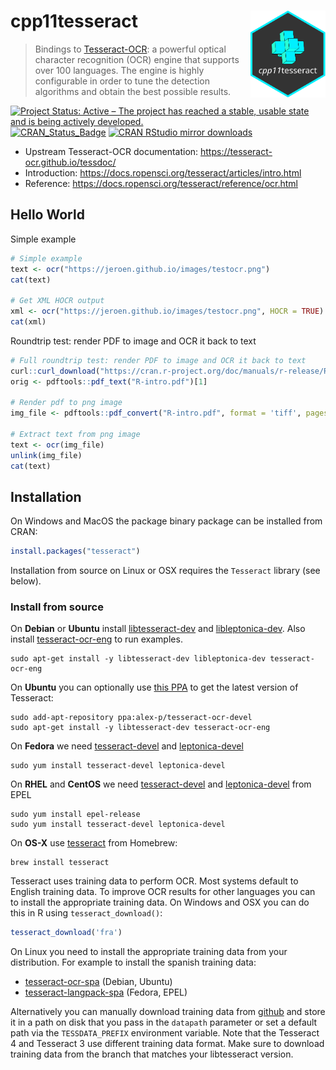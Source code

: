 
<!-- README.md is generated from README.Rmd. Please edit that file -->

# cpp11tesseract <img src="man/figures/logo.svg" align="right" height="139" alt="" />

> Bindings to
> [Tesseract-OCR](https://opensource.google/projects/tesseract): a
> powerful optical character recognition (OCR) engine that supports over
> 100 languages. The engine is highly configurable in order to tune the
> detection algorithms and obtain the best possible results.

[![Project Status: Active – The project has reached a stable, usable
state and is being actively
developed.](https://www.repostatus.org/badges/latest/active.svg)](http://www.repostatus.org/#active)
[![CRAN\_Status\_Badge](http://www.r-pkg.org/badges/version/tesseract)](https://cran.r-project.org/package=tesseract)
[![CRAN RStudio mirror
downloads](http://cranlogs.r-pkg.org/badges/tesseract)](https://cran.r-project.org/package=tesseract)

  - Upstream Tesseract-OCR documentation:
    <https://tesseract-ocr.github.io/tessdoc/>
  - Introduction:
    <https://docs.ropensci.org/tesseract/articles/intro.html>
  - Reference: <https://docs.ropensci.org/tesseract/reference/ocr.html>

## Hello World

Simple example

``` r
# Simple example
text <- ocr("https://jeroen.github.io/images/testocr.png")
cat(text)

# Get XML HOCR output
xml <- ocr("https://jeroen.github.io/images/testocr.png", HOCR = TRUE)
cat(xml)
```

Roundtrip test: render PDF to image and OCR it back to text

``` r
# Full roundtrip test: render PDF to image and OCR it back to text
curl::curl_download("https://cran.r-project.org/doc/manuals/r-release/R-intro.pdf", "R-intro.pdf")
orig <- pdftools::pdf_text("R-intro.pdf")[1]

# Render pdf to png image
img_file <- pdftools::pdf_convert("R-intro.pdf", format = 'tiff', pages = 1, dpi = 400)

# Extract text from png image
text <- ocr(img_file)
unlink(img_file)
cat(text)
```

## Installation

On Windows and MacOS the package binary package can be installed from
CRAN:

``` r
install.packages("tesseract")
```

Installation from source on Linux or OSX requires the `Tesseract`
library (see below).

### Install from source

On **Debian** or **Ubuntu** install
[libtesseract-dev](https://packages.debian.org/testing/libtesseract-dev)
and
[libleptonica-dev](https://packages.debian.org/testing/libleptonica-dev).
Also install
[tesseract-ocr-eng](https://packages.debian.org/testing/tesseract-ocr-eng)
to run examples.

    sudo apt-get install -y libtesseract-dev libleptonica-dev tesseract-ocr-eng

On **Ubuntu** you can optionally use [this
PPA](https://launchpad.net/~alex-p/+archive/ubuntu/tesseract-ocr-devel)
to get the latest version of Tesseract:

    sudo add-apt-repository ppa:alex-p/tesseract-ocr-devel
    sudo apt-get install -y libtesseract-dev tesseract-ocr-eng

On **Fedora** we need
[tesseract-devel](https://src.fedoraproject.org/rpms/tesseract) and
[leptonica-devel](https://src.fedoraproject.org/rpms/leptonica)

    sudo yum install tesseract-devel leptonica-devel

On **RHEL** and **CentOS** we need
[tesseract-devel](https://src.fedoraproject.org/rpms/tesseract) and
[leptonica-devel](https://src.fedoraproject.org/rpms/leptonica) from
EPEL

    sudo yum install epel-release
    sudo yum install tesseract-devel leptonica-devel

On **OS-X** use
[tesseract](https://github.com/Homebrew/homebrew-core/blob/master/Formula/tesseract.rb)
from Homebrew:

    brew install tesseract

Tesseract uses training data to perform OCR. Most systems default to
English training data. To improve OCR results for other languages you
can to install the appropriate training data. On Windows and OSX you can
do this in R using `tesseract_download()`:

``` r
tesseract_download('fra')
```

On Linux you need to install the appropriate training data from your
distribution. For example to install the spanish training data:

  - [tesseract-ocr-spa](https://packages.debian.org/testing/tesseract-ocr-spa)
    (Debian, Ubuntu)
  - [tesseract-langpack-spa](https://src.fedoraproject.org/rpms/tesseract-langpack)
    (Fedora, EPEL)

Alternatively you can manually download training data from
[github](https://github.com/tesseract-ocr/tessdata) and store it in a
path on disk that you pass in the `datapath` parameter or set a default
path via the `TESSDATA_PREFIX` environment variable. Note that the
Tesseract 4 and Tesseract 3 use different training data format. Make
sure to download training data from the branch that matches your
libtesseract version.
